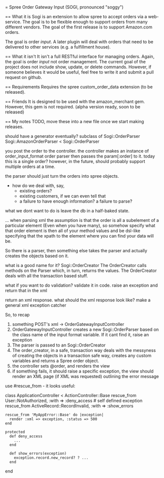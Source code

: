 = Spree Order Gateway Input (SOGI, pronounced "soggy")

== What it is
Sogi is an extension to allow spree to accept orders via a web-service. The
goal is to be flexible enough to support orders from many different vendors.
The goal of the first release is to support Amazon.com orders.

The goal is order *input*. A later plugin will deal with orders that need to be
delivered to other services (e.g. a fulfillment house).

== What it isn't
It isn't a full RESTful interface for managing orders. Again, the goal is order
*input* not order management. The current goal of the project does not include
show, update, or delete commands. However, if someone believes it would be
useful, feel free to write it and submit a pull request on github. 

== Requirements
Requires the spree custom_order_data extension (to be released).

== Friends
It is designed to be used with the amazon_merchant gem. However, this gem is not required. (alpha version ready, soon to be released)

== My notes
TODO, move these into a new file once we start making releases.

should have a generator eventually?
subclass of Sogi::OrderParser
Sogi::AmazonOrderParser < Sogi::OrderParser

you post the order to the controller.
the controller makes an instance of order_input_format order parser
then passes the param[:order] to it.
today this is a single order? however, in the future, should probably support multiple
orders at a time.

the parser should just turn the orders into spree objects. 
* how do we deal with, say, 
  * existing orders?
  * existing customers, if we can even tell that
  * a failure to have enough information? a failure to parse?

what we dont want to do is leave the db in a half-baked state. 

... 
when parsing xml
the assumption is that the order is all a subelement of a particular element
(Even when you have many), so somehow specify what that order element is then
all of your method values and be dsl-like specifying that the xpath to the
element where you can find your data will be.

So there is a parser,
then something else takes the parser and actually creates the objects based on it. 

what is a good name for it? Sogi::OrderCreator 
The OrderCreator calls methods on the Parser which, in turn, returns the
values. The OrderCreator deals with all the transaction based stuff.

what if you want to do validation? validate it in code. raise an exception and return that in the xml

return an xml response. what should the xml response look like? make a general xml exception catcher

So, to recap

1) something POST's xml -> OrderGatewayInputController
2) OrderGatewayInputController creates a new Sogi::OrderParser based on the class name of the input format variable. If it cant find it, raise an exception
3) The parser is passed to an Sogi::OrderCreator
4) The order_creator, in a safe, transaction way deals with the messyness of creating the objects in a transaction safe way, creates any custom variables
   and returns a Spree order object. 
5) the controller sets @order, and renders the view
6) if something fails, it should raise a specific exception, the view should render an XML page (if XML was requested) outlining the error message

use #rescue_from - it looks useful:

  class ApplicationController < ActionController::Base
    rescue_from User::NotAuthorized, :with => :deny_access # self defined exception
    rescue_from ActiveRecord::RecordInvalid, :with => :show_errors

    rescue_from 'MyAppError::Base' do |exception|
      render :xml => exception, :status => 500
    end

    protected
      def deny_access
        ...
      end

      def show_errors(exception)
        exception.record.new_record? ? ...
      end
  end
